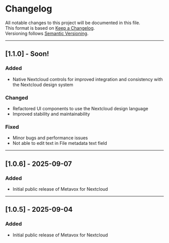 # Changelog

All notable changes to this project will be documented in this file.  
This format is based on [Keep a Changelog](https://keepachangelog.com/en/1.0.0/).  
Versioning follows [Semantic Versioning](https://semver.org/).

---

## [1.1.0] - Soon!
### Added
- Native Nextcloud controls for improved integration and consistency with the Nextcloud design system

### Changed
- Refactored UI components to use the Nextcloud design language
- Improved stability and maintainability

### Fixed
- Minor bugs and performance issues
- Not able to edit text in File metadata text field

---

## [1.0.6] - 2025-09-07
### Added
- Initial public release of Metavox for Nextcloud
  
---

## [1.0.5] - 2025-09-04
### Added
- Initial public release of Metavox for Nextcloud
